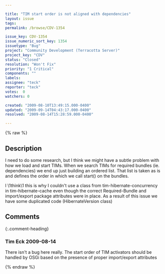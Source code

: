 ```yaml
---

title: "TIM start order is not aligned with dependencies"
layout: issue
tags: 
permalink: /browse/CDV-1354

issue_key: CDV-1354
issue_numeric_sort_key: 1354
issuetype: "Bug"
project: "Community Development (Terracotta Server)"
project_key: "CDV"
status: "Closed"
resolution: "Won't Fix"
priority: "1 Critical"
components: ""
labels: 
assignee: "teck"
reporter: "teck"
votes:  0
watchers: 0

created: "2009-08-10T13:49:15.000-0400"
updated: "2009-09-14T04:43:17.000-0400"
resolved: "2009-08-14T15:28:59.000-0400"

---
```




{% raw %}



## Description

<div markdown="1" class="description">

I need to do some research, but I think we might have a subtle problem with how we load and start TIMs. When we search TIMs for required bundles (ie. dependencies) we end up just building an ordered list. That list is taken as is and defines the order in which we call start() on the bundles. 

I \1think\1 this is why I couldn't use a class from tim-hibernate-concurrency in tim-hibernate-cache even though the correct Required-Bundle and import/export package attributes were in place. As a result of this issue we have some duplicated code (HibernateVersion class)


</div>

## Comments


{:.comment-heading}
### **Tim Eck** <span class="date">2009-08-14</span>

<div markdown="1" class="comment">

There isn't a bug here really. The start order of TIM activators should be handled by OSGi based on the presence of proper import/export attributes


</div>



{% endraw %}

